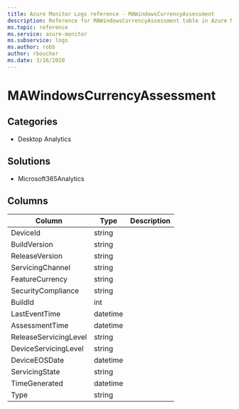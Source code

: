 ```yaml
---
title: Azure Monitor Logs reference - MAWindowsCurrencyAssessment
description: Reference for MAWindowsCurrencyAssessment table in Azure Monitor Logs.
ms.topic: reference
ms.service: azure-monitor
ms.subservice: logs
ms.author: robb
author: rboucher
ms.date: 3/16/2020
---
```


# MAWindowsCurrencyAssessment

 

## Categories

- Desktop Analytics
## Solutions

- Microsoft365Analytics




## Columns

|Column|Type|Description|
|---|---|---|
|DeviceId|string||
|BuildVersion|string||
|ReleaseVersion|string||
|ServicingChannel|string||
|FeatureCurrency|string||
|SecurityCompliance|string||
|BuildId|int||
|LastEventTime|datetime||
|AssessmentTime|datetime||
|ReleaseServicingLevel|string||
|DeviceServicingLevel|string||
|DeviceEOSDate|datetime||
|ServicingState|string||
|TimeGenerated|datetime||
|Type|string||
